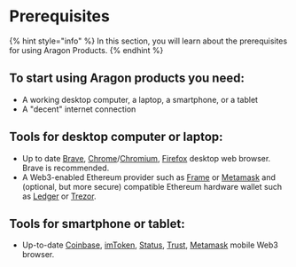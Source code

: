 # Prerequisites

{% hint style="info" %}
In this section, you will learn about the prerequisites for using Aragon Products.
{% endhint %}

## To start using Aragon products you need:

* A working desktop computer, a laptop, a smartphone, or a tablet
* A "decent" internet connection

## **Tools for desktop computer or laptop:**

* Up to date [Brave](https://brave.com/), [Chrome](https://www.google.com/chrome/)/[Chromium](https://www.chromium.org/getting-involved/download-chromium), [Firefox](https://www.mozilla.org/) desktop web browser. Brave is recommended.
* A Web3-enabled Ethereum provider such as [Frame](https://frame.sh) or [Metamask](https://metamask.io) and (optional, but more secure) compatible Ethereum hardware wallet such as [Ledger](https://www.ledger.com) or [Trezor](https://trezor.io).

## **Tools for smartphone or tablet:**

* Up-to-date [Coinbase](https://wallet.coinbase.com), [imToken](https://www.token.im/download), [Status](https://status.im), [Trust](https://trustwallet.com/dapp), [Metamask](https://metamask.io) mobile Web3 browser.
